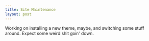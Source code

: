 ```yaml
---
title: Site Maintenance
layout: post
---
```




Working on installing a new theme, maybe, and switching some stuff around. Expect some weird shit goin' down.
